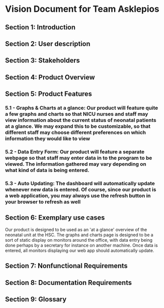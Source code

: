 # Vision Document for Team Asklepios
## Section 1: Introduction
## Section 2: User description
## Section 3: Stakeholders
## Section 4: Product Overview
## Section 5: Product Features
### 5.1 - Graphs & Charts at a glance: Our product will feature quite a few graphs and charts so that NICU nurses and staff may view information about the current status of neonatal patients at a glance. We may expand this to be customizable, so that different staff may choose different preferences on which information they would like to view
### 5.2 - Data Entry Form: Our product will feature a separate webpage so that staff may enter data in to the program to be viewed. The information gathered may vary depending on what kind of data is being entered. 
### 5.3 - Auto Updating: The dashboard will automatically update whenever new data is entered. Of course, since our product is a web application, you may always use the refresh button in your browser to refresh as well

## Section 6: Exemplary use cases
Our product is designed to be used as an 'at a glance' overview of the neonatal unit at the HSC. The graphs and charts page is designed to be a sort of static display on monitors around the office, with data entry being done perhaps by a secretary for instance on another machine. Once data is entered, all monitors displaying our web app should automatically update.

## Section 7: Nonfunctional Requirements
## Section 8: Documentation Requirements
## Section 9: Glossary
